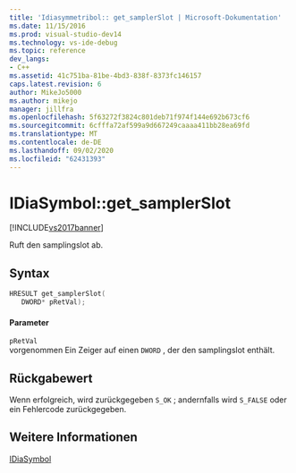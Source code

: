 ```yaml
---
title: 'Idiasymmetribol:: get_samplerSlot | Microsoft-Dokumentation'
ms.date: 11/15/2016
ms.prod: visual-studio-dev14
ms.technology: vs-ide-debug
ms.topic: reference
dev_langs:
- C++
ms.assetid: 41c751ba-81be-4bd3-838f-8373fc146157
caps.latest.revision: 6
author: MikeJo5000
ms.author: mikejo
manager: jillfra
ms.openlocfilehash: 5f63272f3824c801deb71f974f144e692b673cf6
ms.sourcegitcommit: 6cfffa72af599a9d667249caaaa411bb28ea69fd
ms.translationtype: MT
ms.contentlocale: de-DE
ms.lasthandoff: 09/02/2020
ms.locfileid: "62431393"
---
```

# <a name="idiasymbolget_samplerslot"></a>IDiaSymbol::get_samplerSlot
[!INCLUDE[vs2017banner](../../includes/vs2017banner.md)]

Ruft den samplingslot ab.  
  
## <a name="syntax"></a>Syntax  
  
```cpp  
HRESULT get_samplerSlot(   
   DWORD* pRetVal);  
```  
  
#### <a name="parameters"></a>Parameter  
 `pRetVal`  
 vorgenommen Ein Zeiger auf einen `DWORD` , der den samplingslot enthält.  
  
## <a name="return-value"></a>Rückgabewert  
 Wenn erfolgreich, wird zurückgegeben `S_OK` ; andernfalls wird `S_FALSE` oder ein Fehlercode zurückgegeben.  
  
## <a name="see-also"></a>Weitere Informationen  
 [IDiaSymbol](../../debugger/debug-interface-access/idiasymbol.md)
